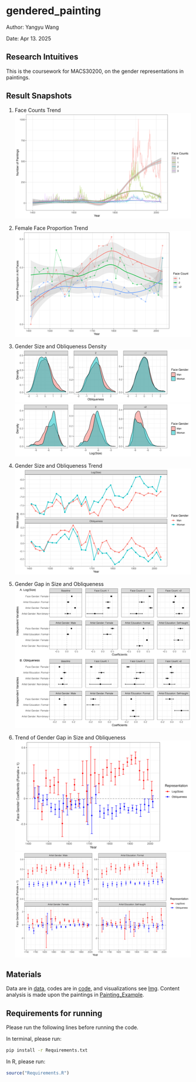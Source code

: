 # gendered_painting

Author: Yangyu Wang

Date: Apr 13. 2025

## Research Intuitives

This is the coursework for MACS30200, on the gender representations in paintings.


## Result Snapshots

1. Face Counts Trend
![img1](Img/1_FaceCountTrend.png)

2. Female Face Proportion Trend
![img2](Img/2_FemalePropTrend.png)

3. Gender Size and Obliqueness Density
![img3.1](Img/3_2_GenderPosFacDens.png)
![img3.2](Img/3_3_GenderSizeDens.png)

4. Gender Size and Obliqueness Trend
![img3.3](Img/3_4_GenderPosSizeTrend.png)

5. Gender Gap in Size and Obliqueness 
![img5.1](Img/5_1_CoefPlot.png)

6. Trend of Gender Gap in Size and Obliqueness 
![img6](Img/6_GenderCoefTrend.png)
![img7](Img/7_GenderCoefSubTrend.png)

## Materials

Data are in [data](data), codes are in [code](code), and visualizations see [Img](Img). Content analysis is made upon the paintings in [Painting_Example](Painting_Example/).

## Requirements for running

Please run the following lines before running the code.

In terminal, please run:
```bash
pip install -r Requirements.txt
```

In R, please run:
```r
source("Requirements.R")
```


